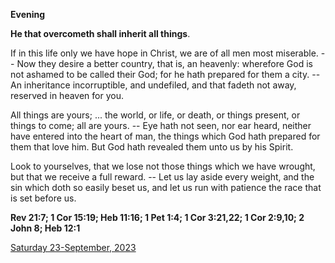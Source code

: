**Evening**

**He that overcometh shall inherit all things**.
 
If in this life only we have hope in Christ, we are of all men most miserable. -- Now they desire a better country, that is, an heavenly: wherefore God is not ashamed to be called their God; for he hath prepared for them a city. -- An inheritance incorruptible, and undefiled, and that fadeth not away, reserved in heaven for you.
 
All things are yours; ... the world, or life, or death, or things present, or things to come; all are yours. -- Eye hath not seen, nor ear heard, neither have entered into the heart of man, the things which God hath prepared for them that love him. But God hath revealed them unto us by his Spirit.
 
Look to yourselves, that we lose not those things which we have wrought, but that we receive a full reward. -- Let us lay aside every weight, and the sin which doth so easily beset us, and let us run with patience the race that is set before us.  

**Rev 21:7; 1 Cor 15:19; Heb 11:16; 1 Pet 1:4; 1 Cor 3:21,22; 1 Cor 2:9,10; 2 John 8; Heb 12:1**

[Saturday 23-September, 2023](https://t.me/daily_light)
